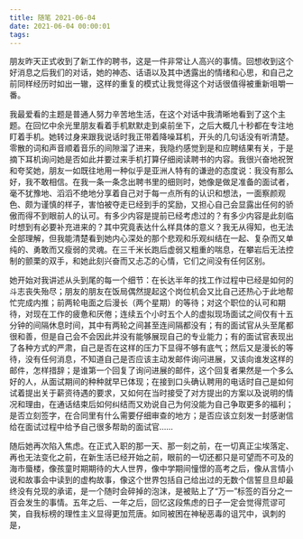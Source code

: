 ```yaml
---
title: 随笔 2021-06-04
date: 2021-06-04 00:00:01
tags:
---
```


朋友昨天正式收到了新工作的聘书，这是一件非常让人高兴的事情。回想收到这个好消息之后我们的对话，她的神态、话语以及其中透露出的情绪和心思，和自己之前同样经历时如出一辙，这样的重复的模式让我觉得这个对话很值得被重新咀嚼一番。

我最爱看的主题是普通人努力辛苦地生活，在这个对话中我清晰地看到了这个主题。在回忆中余光里朋友看着手机默默走到桌前坐下，之后大概几十秒都在专注地盯着手机。她转过身来跟我说话时我正带着降噪耳机，开头的几句话没有听清楚。零散的词和声音顺着音乐的间隙溜了进来，我隐约感觉到是和应聘结果有关，于是摘下耳机询问她是否如此并要过来手机打算仔细阅读聘书的内容。我很兴奋地祝贺和夸奖她，朋友一如既往地用一种似乎是亚洲人特有的谦逊的态度说：我没有那么好，我不敢相信。在我一条一条念出聘书里的细则时，她像是做足准备的面试者，毫不犹豫地、滔滔不绝地分享着自己对于每一点所有的认识和想法，一面察颜观色、颇为谨慎的样子，害怕被夺走已经到手的奖励，又担心自己会显露出任何的骄傲而得不到眼前人的认可。有多少内容是提前已经考虑过的？有多少内容是此刻临时想到有必要补充进来的？其中究竟表达什么样具体的意义？我无从得知，也无法全部理解，但我能清楚看到她内心深处的那个悲观和乐观纠结在一起、复杂而又单纯的、勇敢而又瘦弱的灵魂。在三千米长跑后虚弱又粗重的喘息，在攀岩后无法控制的颤栗的双手，和她此刻兴奋而又忐忑的心情，它们之间没有任何区别。

她开始对我讲述从头到尾的每一个细节：在长达半年的找工作过程中已经是如何的斗志丧失殆尽；朋友的朋友在饭局偶然提起这个岗位机会又比自己还热心于此地帮忙完成内推；前两轮电面之后漫长（两个星期）的等待；对这个职位的认可和期待，对现在工作的疲惫和厌倦；连续五个小时五个人的虚拟现场面试之间仅有十五分钟的间隔休息时间，其中有两轮之间甚至连间隔都没有；有的面试官从头至尾都很和善，但是自己会不会因此并没有能够展现自己的专业能力；有的面试官表现出了各种方式的严肃，自己是否在这样的压力下显得不够有底气；然后又是漫长的等待，没有任何消息，不知道自己是否应该主动发邮件询问进展，又该向谁发这样的邮件，怎样措辞；是谁第一个回复了询问进展的邮件，这个回复者果然是一个多么好的人，从面试期间的种种就早已体现；在接到口头确认聘用的电话时自己是如何试着提出关于薪资待遇的要求，又如何在当时接受了对方提出的方案以及说明的情况和理由，在通话结束后如何纠结而又劝说自己为何没能为自己争取更多的福利；是否立刻签字，在合同里有什么需要仔细审查的地方；是否应该立刻发一封感谢信给在面试过程中给予自己很多帮助的面试官……

随后她再次陷入焦虑。在正式入职的那一天、那一刻之前，在一切真正尘埃落定、再也无法变化之前，在新生活已经开始之前，眼前的一切还都只是可望而不可及的海市蜃楼，像孩童时期期待的大人世界，像中学期间憧憬的高考之后，像从言情小说和故事会中读到的虚构故事，像这个世界包括自己给出过的无数个信誓旦旦却最终没有兑现的承诺，是一个随时会碎掉的泡沫，是被贴上了“万一”标签的百分之一百会发生的事情。五年之后、一年之后，回忆这段焦虑的日子一定会觉得荒谬可笑，自我标榜的理性主义显得更加荒唐。如同被困在神秘恶毒的诅咒中，讽刺的是，
